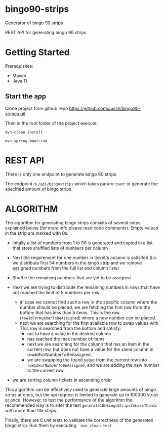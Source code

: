 # bingo90-strips
Generator of bingo 90 strips

REST API for generating bingo 90 strips

# Getting Started
Prerequisites:
* Maven
* Java 11

## Start the app
Clone project from github repo https://github.com/JussV/bingo90-stripes.git

Then in the root folder of the project execute:

 <code>mvn clean install</code>

 <code>mvn spring-boot:run</code>

# REST API
There is only one endpoint to generate bingo 90 strips.

The endpoint is <code>/api/bingostrips</code> which takes param <code>count</code> to generate the specified amount of bingo strips.

# ALGORITHM

The algorithm for generating bingo strips consists of several steps explained below (for more info please read code comments). 
Empty values in the strip are marked with 0s.

  * Initally a list of numbers from 1 to 90 is generated and copied in a list that store shuffled lists of numbers per column

  * Next the requirement for one number in ticket's column is satisifed 
(i.e. we distribute first 54 numbers in the bingo strip and we remove assigned numbers from the full list and column lists)

  * Shuffle the remaining numbers that are yet to be assigned
  * Next we are trying to distribute the remaining numbers in rows that have not reached the limit of 5 numbers per row
    * in case we cannot find such a row in the specific column where the number should be placed, we are fetching the first row from the bottom that has less than 5 items. This is the row (<code>rowIdForNumberToBeAssigned</code>) where a new number can be placed.
    * next we are searching for the first available row to swap values with. This row is searched from the bottom and satisfy: 
      * not to have a value in the desired column
      * has reached the max number of items
      * next we are searching for the column that has an item in the current row, but does not have a value for the same column in rowIdForNumberToBeAssigned. 
      * we are swapping the found value from the current row into <code>rowIdForNumberToBeAssigned</code>, and we are adding the new number to the current row.
  * we are sorting column tickets in ascending order
  
  This algorithm can be effectively used to generate large amounts of bingo strips at once, but the api request is limited to generate up to 100000 strips at once. 
  However, to test the performance of the algorithm the recommended way is to alter the test <code>generate10kBingoStripsInLessThan1s</code> with more than 10k strips.

Finally, there are 6 unit tests to validate the correctness of the generated bingo strip.
Run them by executing:
<code> mvn clean test </code>